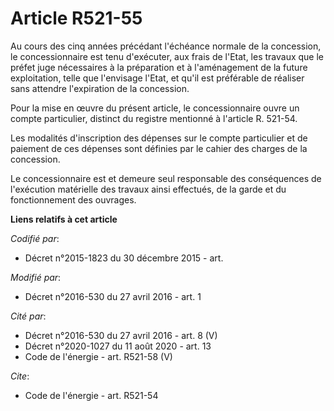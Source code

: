 # Article R521-55

Au cours des cinq années précédant l'échéance normale de la concession, le concessionnaire est tenu d'exécuter, aux frais de
l'Etat, les travaux que le préfet juge nécessaires à la préparation et à l'aménagement de la future exploitation, telle que
l'envisage l'Etat, et qu'il est préférable de réaliser sans attendre l'expiration de la concession. 

Pour la mise en œuvre du présent article, le concessionnaire ouvre un compte particulier, distinct du registre mentionné à
l'article R. 521-54. 

Les modalités d'inscription des dépenses sur le compte particulier et de paiement de ces dépenses sont définies par le cahier
des charges de la concession. 

Le concessionnaire est et demeure seul responsable des conséquences de l'exécution matérielle des travaux ainsi effectués, de
la garde et du fonctionnement des ouvrages.

**Liens relatifs à cet article**

_Codifié par_:

  - Décret n°2015-1823 du 30 décembre 2015 - art.

_Modifié par_:

  - Décret n°2016-530 du 27 avril 2016 - art. 1

_Cité par_:

  - Décret n°2016-530 du 27 avril 2016 - art. 8 (V)
  - Décret n°2020-1027 du 11 août 2020 - art. 13
  - Code de l'énergie - art. R521-58 (V)

_Cite_:

  - Code de l'énergie - art. R521-54
